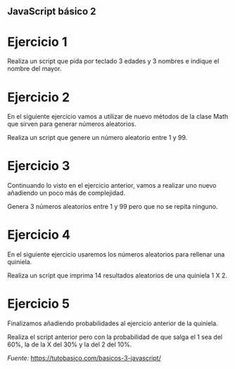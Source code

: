 ## JavaScript básico 2  

# Ejercicio 1

Realiza un script que pida por teclado 3 edades y 3 nombres e indique el nombre del mayor.

# Ejercicio 2

En el siguiente ejercicio vamos a utilizar de nuevo métodos de la clase Math que sirven para generar números aleatorios.

Realiza un script que genere un número aleatorio entre 1 y 99.

# Ejercicio 3

Continuando lo visto en el ejercicio anterior, vamos a realizar uno nuevo añadiendo un poco más de complejidad.

Genera 3 números aleatorios entre 1 y 99 pero que no se repita ninguno.

# Ejercicio 4

En el siguiente ejercicio usaremos los números aleatorios para rellenar una quiniela.

Realiza un script que imprima 14 resultados aleatorios de una quiniela 1 X 2.

# Ejercicio 5

Finalizamos añadiendo probabilidades al ejercicio anterior de la quiniela.

Realiza el script anterior pero con la probabilidad de que salga el 1 sea del 60%, la de la X del 30% y la del 2 del 10%.

*Fuente:* https://tutobasico.com/basicos-3-javascript/